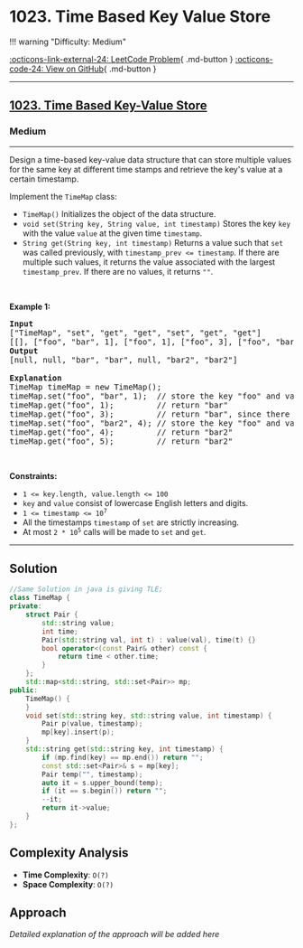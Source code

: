 # 1023. Time Based Key Value Store

!!! warning "Difficulty: Medium"

[:octicons-link-external-24: LeetCode Problem](https://leetcode.com/problems/time-based-key-value-store/){ .md-button }
[:octicons-code-24: View on GitHub](https://github.com/RAJ8664/Leetcode/tree/master/1023-time-based-key-value-store){ .md-button }

---

<h2><a href="https://leetcode.com/problems/time-based-key-value-store">1023. Time Based Key-Value Store</a></h2><h3>Medium</h3><hr><p>Design a time-based key-value data structure that can store multiple values for the same key at different time stamps and retrieve the key&#39;s value at a certain timestamp.</p>

<p>Implement the <code>TimeMap</code> class:</p>

<ul>
	<li><code>TimeMap()</code> Initializes the object of the data structure.</li>
	<li><code>void set(String key, String value, int timestamp)</code> Stores the key <code>key</code> with the value <code>value</code> at the given time <code>timestamp</code>.</li>
	<li><code>String get(String key, int timestamp)</code> Returns a value such that <code>set</code> was called previously, with <code>timestamp_prev &lt;= timestamp</code>. If there are multiple such values, it returns the value associated with the largest <code>timestamp_prev</code>. If there are no values, it returns <code>&quot;&quot;</code>.</li>
</ul>

<p>&nbsp;</p>
<p><strong class="example">Example 1:</strong></p>

<pre>
<strong>Input</strong>
[&quot;TimeMap&quot;, &quot;set&quot;, &quot;get&quot;, &quot;get&quot;, &quot;set&quot;, &quot;get&quot;, &quot;get&quot;]
[[], [&quot;foo&quot;, &quot;bar&quot;, 1], [&quot;foo&quot;, 1], [&quot;foo&quot;, 3], [&quot;foo&quot;, &quot;bar2&quot;, 4], [&quot;foo&quot;, 4], [&quot;foo&quot;, 5]]
<strong>Output</strong>
[null, null, &quot;bar&quot;, &quot;bar&quot;, null, &quot;bar2&quot;, &quot;bar2&quot;]

<strong>Explanation</strong>
TimeMap timeMap = new TimeMap();
timeMap.set(&quot;foo&quot;, &quot;bar&quot;, 1);  // store the key &quot;foo&quot; and value &quot;bar&quot; along with timestamp = 1.
timeMap.get(&quot;foo&quot;, 1);         // return &quot;bar&quot;
timeMap.get(&quot;foo&quot;, 3);         // return &quot;bar&quot;, since there is no value corresponding to foo at timestamp 3 and timestamp 2, then the only value is at timestamp 1 is &quot;bar&quot;.
timeMap.set(&quot;foo&quot;, &quot;bar2&quot;, 4); // store the key &quot;foo&quot; and value &quot;bar2&quot; along with timestamp = 4.
timeMap.get(&quot;foo&quot;, 4);         // return &quot;bar2&quot;
timeMap.get(&quot;foo&quot;, 5);         // return &quot;bar2&quot;
</pre>

<p>&nbsp;</p>
<p><strong>Constraints:</strong></p>

<ul>
	<li><code>1 &lt;= key.length, value.length &lt;= 100</code></li>
	<li><code>key</code> and <code>value</code> consist of lowercase English letters and digits.</li>
	<li><code>1 &lt;= timestamp &lt;= 10<sup>7</sup></code></li>
	<li>All the timestamps <code>timestamp</code> of <code>set</code> are strictly increasing.</li>
	<li>At most <code>2 * 10<sup>5</sup></code> calls will be made to <code>set</code> and <code>get</code>.</li>
</ul>


---

## Solution

```cpp
//Same Solution in java is giving TLE;
class TimeMap {
private:
    struct Pair {
        std::string value;
        int time;
        Pair(std::string val, int t) : value(val), time(t) {}
        bool operator<(const Pair& other) const {
            return time < other.time;
        }
    };
    std::map<std::string, std::set<Pair>> mp;
public:
    TimeMap() {
    }
    void set(std::string key, std::string value, int timestamp) {
        Pair p(value, timestamp);
        mp[key].insert(p); 
    }
    std::string get(std::string key, int timestamp) {
        if (mp.find(key) == mp.end()) return ""; 
        const std::set<Pair>& s = mp[key];
        Pair temp("", timestamp);
        auto it = s.upper_bound(temp);
        if (it == s.begin()) return ""; 
        --it;
        return it->value;
    }
};
```

## Complexity Analysis

- **Time Complexity**: `O(?)`
- **Space Complexity**: `O(?)`

## Approach

*Detailed explanation of the approach will be added here*

